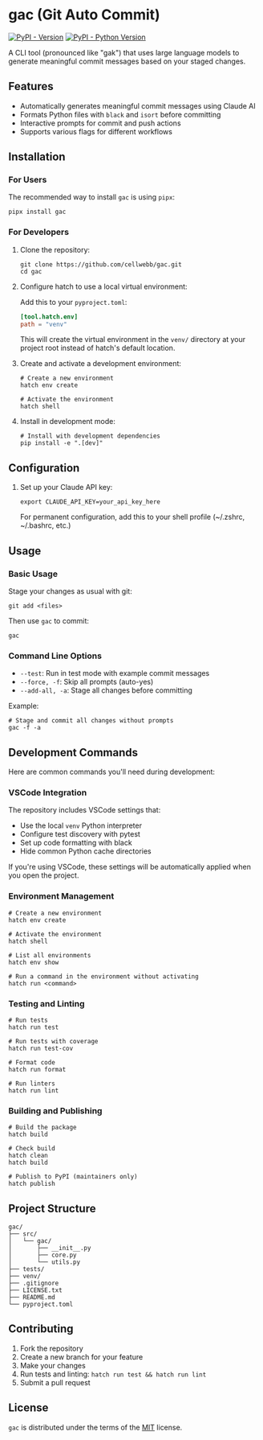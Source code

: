 # gac (Git Auto Commit)

[![PyPI - Version](https://img.shields.io/pypi/v/gac.svg)](https://pypi.org/project/gac)
[![PyPI - Python Version](https://img.shields.io/pypi/pyversions/gac.svg)](https://pypi.org/project/gac)

A CLI tool (pronounced like "gak") that uses large language models to generate meaningful commit messages based on your staged changes.

## Features

- Automatically generates meaningful commit messages using Claude AI
- Formats Python files with `black` and `isort` before committing
- Interactive prompts for commit and push actions
- Supports various flags for different workflows

## Installation

### For Users

The recommended way to install `gac` is using `pipx`:

```console
pipx install gac
```

### For Developers

1. Clone the repository:

   ```console
   git clone https://github.com/cellwebb/gac.git
   cd gac
   ```

2. Configure hatch to use a local virtual environment:

   Add this to your `pyproject.toml`:

   ```toml
   [tool.hatch.env]
   path = "venv"
   ```

   This will create the virtual environment in the `venv/` directory at your project root instead of hatch's default location.

3. Create and activate a development environment:

   ```console
   # Create a new environment
   hatch env create

   # Activate the environment
   hatch shell
   ```

4. Install in development mode:

   ```console
   # Install with development dependencies
   pip install -e ".[dev]"
   ```

## Configuration

1. Set up your Claude API key:

   ```console
   export CLAUDE_API_KEY=your_api_key_here
   ```

   For permanent configuration, add this to your shell profile (~/.zshrc, ~/.bashrc, etc.)

## Usage

### Basic Usage

Stage your changes as usual with git:

```console
git add <files>
```

Then use `gac` to commit:

```console
gac
```

### Command Line Options

- `--test`: Run in test mode with example commit messages
- `--force, -f`: Skip all prompts (auto-yes)
- `--add-all, -a`: Stage all changes before committing

Example:

```console
# Stage and commit all changes without prompts
gac -f -a
```

## Development Commands

Here are common commands you'll need during development:

### VSCode Integration

The repository includes VSCode settings that:

- Use the local `venv` Python interpreter
- Configure test discovery with pytest
- Set up code formatting with black
- Hide common Python cache directories

If you're using VSCode, these settings will be automatically applied when you open the project.

### Environment Management

```console
# Create a new environment
hatch env create

# Activate the environment
hatch shell

# List all environments
hatch env show

# Run a command in the environment without activating
hatch run <command>
```

### Testing and Linting

```console
# Run tests
hatch run test

# Run tests with coverage
hatch run test-cov

# Format code
hatch run format

# Run linters
hatch run lint
```

### Building and Publishing

```console
# Build the package
hatch build

# Check build
hatch clean
hatch build

# Publish to PyPI (maintainers only)
hatch publish
```

## Project Structure

```plaintext
gac/
├── src/
│   └── gac/
│       ├── __init__.py
│       ├── core.py
│       └── utils.py
├── tests/
├── venv/
├── .gitignore
├── LICENSE.txt
├── README.md
└── pyproject.toml
```

## Contributing

1. Fork the repository
2. Create a new branch for your feature
3. Make your changes
4. Run tests and linting: `hatch run test && hatch run lint`
5. Submit a pull request

## License

`gac` is distributed under the terms of the [MIT](https://spdx.org/licenses/MIT.html) license.
